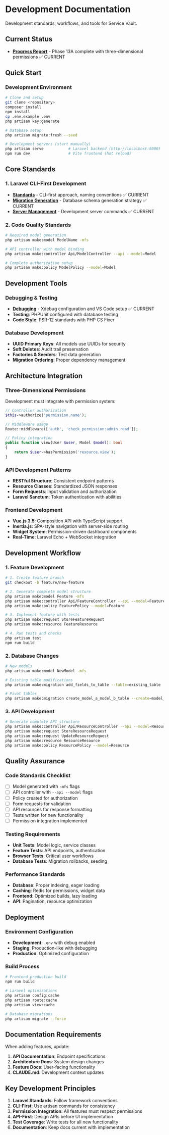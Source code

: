 # Development Documentation

Development standards, workflows, and tools for Service Vault.

## Current Status
- **[Progress Report](progress-report.md)** - Phase 13A complete with three-dimensional permissions ✅ CURRENT

## Quick Start

### Development Environment
```bash
# Clone and setup
git clone <repository>
composer install
npm install
cp .env.example .env
php artisan key:generate

# Database setup
php artisan migrate:fresh --seed

# Development servers (start manually)
php artisan serve           # Laravel backend (http://localhost:8000)
npm run dev                 # Vite frontend (hot reload)
```

## Core Standards

### 1. Laravel CLI-First Development
- **[Standards](standards.md)** - CLI-first approach, naming conventions ✅ CURRENT
- **[Migration Generation](migration-generation.md)** - Database schema generation strategy ✅ CURRENT
- **[Server Management](server-management.md)** - Development server commands ✅ CURRENT

### 2. Code Quality Standards
```bash
# Required model generation
php artisan make:model ModelName -mfs

# API controller with model binding
php artisan make:controller Api/ModelController --api --model=Model

# Complete authorization setup
php artisan make:policy ModelPolicy --model=Model
```

## Development Tools

### Debugging & Testing
- **[Debugging](debugging.md)** - Xdebug configuration and VS Code setup ✅ CURRENT
- **Testing**: PHPUnit configured with database testing
- **Code Style**: PSR-12 standards with PHP CS Fixer

### Database Development
- **UUID Primary Keys**: All models use UUIDs for security
- **Soft Deletes**: Audit trail preservation
- **Factories & Seeders**: Test data generation
- **Migration Ordering**: Proper dependency management

## Architecture Integration

### Three-Dimensional Permissions
Development must integrate with permission system:
```php
// Controller authorization
$this->authorize('permission.name');

// Middleware usage
Route::middleware(['auth', 'check_permission:admin.read']);

// Policy integration
public function view(User $user, Model $model): bool
{
    return $user->hasPermission('resource.view');
}
```

### API Development Patterns
- **RESTful Structure**: Consistent endpoint patterns
- **Resource Classes**: Standardized JSON responses
- **Form Requests**: Input validation and authorization
- **Laravel Sanctum**: Token authentication with abilities

### Frontend Development
- **Vue.js 3.5**: Composition API with TypeScript support
- **Inertia.js**: SPA-style navigation with server-side routing
- **Widget System**: Permission-driven dashboard components
- **Real-Time**: Laravel Echo + WebSocket integration

## Development Workflow

### 1. Feature Development
```bash
# 1. Create feature branch
git checkout -b feature/new-feature

# 2. Generate complete model structure
php artisan make:model Feature -mfs
php artisan make:controller Api/FeatureController --api --model=Feature
php artisan make:policy FeaturePolicy --model=Feature

# 3. Implement feature with tests
php artisan make:request StoreFeatureRequest
php artisan make:resource FeatureResource

# 4. Run tests and checks
php artisan test
npm run build
```

### 2. Database Changes
```bash
# New models
php artisan make:model NewModel -mfs

# Existing table modifications  
php artisan make:migration add_fields_to_table --table=existing_table

# Pivot tables
php artisan make:migration create_model_a_model_b_table --create=model_a_model_b
```

### 3. API Development
```bash
# Generate complete API structure
php artisan make:controller Api/ResourceController --api --model=Resource
php artisan make:request StoreResourceRequest
php artisan make:request UpdateResourceRequest
php artisan make:resource ResourceResource
php artisan make:policy ResourcePolicy --model=Resource
```

## Quality Assurance

### Code Standards Checklist
- [ ] Model generated with `-mfs` flags
- [ ] API controller with `--api --model` flags
- [ ] Policy created for authorization
- [ ] Form requests for validation
- [ ] API resources for response formatting
- [ ] Tests written for new functionality
- [ ] Permission integration implemented

### Testing Requirements
- **Unit Tests**: Model logic, service classes
- **Feature Tests**: API endpoints, authentication
- **Browser Tests**: Critical user workflows
- **Database Tests**: Migration rollbacks, seeding

### Performance Standards
- **Database**: Proper indexing, eager loading
- **Caching**: Redis for permissions, widget data
- **Frontend**: Optimized builds, lazy loading
- **API**: Pagination, resource optimization

## Deployment

### Environment Configuration
- **Development**: `.env` with debug enabled
- **Staging**: Production-like with debugging
- **Production**: Optimized configuration

### Build Process
```bash
# Frontend production build
npm run build

# Laravel optimizations
php artisan config:cache
php artisan route:cache
php artisan view:cache

# Database migrations
php artisan migrate --force
```

## Documentation Requirements

When adding features, update:
1. **API Documentation**: Endpoint specifications
2. **Architecture Docs**: System design changes
3. **Feature Docs**: User-facing functionality
4. **CLAUDE.md**: Development context updates

## Key Development Principles

1. **Laravel Standards**: Follow framework conventions
2. **CLI-First**: Use artisan commands for consistency
3. **Permission Integration**: All features must respect permissions
4. **API-First**: Design APIs before UI implementation
5. **Test Coverage**: Write tests for all new functionality
6. **Documentation**: Keep docs current with implementation